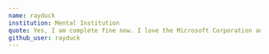 ```yaml
---
name: rayduck
institution: Mental Institution
quote: Yes, I am complete fine now. I love the Microsoft Corporation and using GitHub!
github_user: rayduck
---
```

